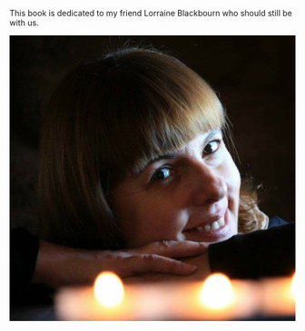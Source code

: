 This book is dedicated to my friend Lorraine Blackbourn who should still be with us.

![Remembering Lorraine](content/images/remembering-lorraine.jpg)
